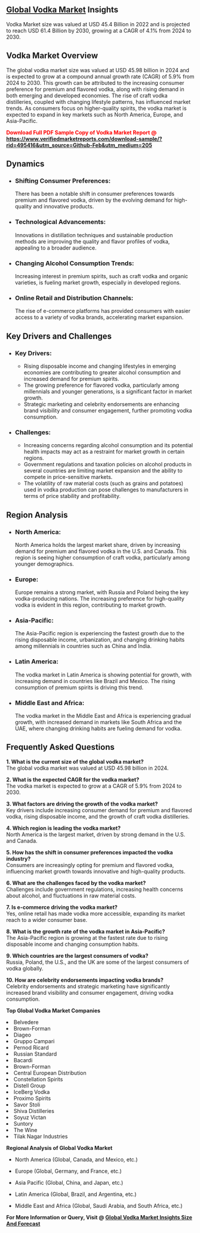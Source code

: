 <h2><a href="https://www.verifiedmarketreports.com/download-sample/?rid=495416&amp;utm_source=Github&amp;utm_medium=205" target="_blank">Global Vodka Market</a> Insights</h2><p>Vodka Market size was valued at USD 45.4 Billion in 2022 and is projected to reach USD 61.4 Billion by 2030, growing at a CAGR of 4.1% from 2024 to 2030.</p><p> <h2>Vodka Market Overview</h2> <p>The global vodka market size was valued at USD 45.98 billion in 2024 and is expected to grow at a compound annual growth rate (CAGR) of 5.9% from 2024 to 2030. This growth can be attributed to the increasing consumer preference for premium and flavored vodka, along with rising demand in both emerging and developed economies. The rise of craft vodka distilleries, coupled with changing lifestyle patterns, has influenced market trends. As consumers focus on higher-quality spirits, the vodka market is expected to expand in key markets such as North America, Europe, and Asia-Pacific.</p> <p><strong><p><span class=""><span style="color: #ff0000;"><strong>Download Full PDF Sample Copy of Vodka Market Report</strong> @ </span><a href="https://www.verifiedmarketreports.com/download-sample/?rid=495416&amp;utm_source=Github-Feb&amp;utm_medium=205" target="_blank">https://www.verifiedmarketreports.com/download-sample/?rid=495416&amp;utm_source=Github-Feb&amp;utm_medium=205</a></span></p></strong></p> <h2>Dynamics</h2> <ul> <li><h3>Shifting Consumer Preferences:</h3> There has been a notable shift in consumer preferences towards premium and flavored vodka, driven by the evolving demand for high-quality and innovative products.</li> <li><h3>Technological Advancements:</h3> Innovations in distillation techniques and sustainable production methods are improving the quality and flavor profiles of vodka, appealing to a broader audience.</li> <li><h3>Changing Alcohol Consumption Trends:</h3> Increasing interest in premium spirits, such as craft vodka and organic varieties, is fueling market growth, especially in developed regions.</li> <li><h3>Online Retail and Distribution Channels:</h3> The rise of e-commerce platforms has provided consumers with easier access to a variety of vodka brands, accelerating market expansion.</li> </ul> <h2>Key Drivers and Challenges</h2> <ul> <li><h3>Key Drivers:</h3> <ul> <li>Rising disposable income and changing lifestyles in emerging economies are contributing to greater alcohol consumption and increased demand for premium spirits.</li> <li>The growing preference for flavored vodka, particularly among millennials and younger generations, is a significant factor in market growth.</li> <li>Strategic marketing and celebrity endorsements are enhancing brand visibility and consumer engagement, further promoting vodka consumption.</li> </ul> </li> <li><h3>Challenges:</h3> <ul> <li>Increasing concerns regarding alcohol consumption and its potential health impacts may act as a restraint for market growth in certain regions.</li> <li>Government regulations and taxation policies on alcohol products in several countries are limiting market expansion and the ability to compete in price-sensitive markets.</li> <li>The volatility of raw material costs (such as grains and potatoes) used in vodka production can pose challenges to manufacturers in terms of price stability and profitability.</li> </ul> </li> </ul> <h2>Region Analysis</h2> <ul> <li><h3>North America:</h3> North America holds the largest market share, driven by increasing demand for premium and flavored vodka in the U.S. and Canada. This region is seeing higher consumption of craft vodka, particularly among younger demographics.</li> <li><h3>Europe:</h3> Europe remains a strong market, with Russia and Poland being the key vodka-producing nations. The increasing preference for high-quality vodka is evident in this region, contributing to market growth.</li> <li><h3>Asia-Pacific:</h3> The Asia-Pacific region is experiencing the fastest growth due to the rising disposable income, urbanization, and changing drinking habits among millennials in countries such as China and India.</li> <li><h3>Latin America:</h3> The vodka market in Latin America is showing potential for growth, with increasing demand in countries like Brazil and Mexico. The rising consumption of premium spirits is driving this trend.</li> <li><h3>Middle East and Africa:</h3> The vodka market in the Middle East and Africa is experiencing gradual growth, with increased demand in markets like South Africa and the UAE, where changing drinking habits are fueling demand for vodka.</li> </ul> <h2>Frequently Asked Questions</h2> <p><strong>1. What is the current size of the global vodka market?</strong><br>The global vodka market was valued at USD 45.98 billion in 2024.</p> <p><strong>2. What is the expected CAGR for the vodka market?</strong><br>The vodka market is expected to grow at a CAGR of 5.9% from 2024 to 2030.</p> <p><strong>3. What factors are driving the growth of the vodka market?</strong><br>Key drivers include increasing consumer demand for premium and flavored vodka, rising disposable income, and the growth of craft vodka distilleries.</p> <p><strong>4. Which region is leading the vodka market?</strong><br>North America is the largest market, driven by strong demand in the U.S. and Canada.</p> <p><strong>5. How has the shift in consumer preferences impacted the vodka industry?</strong><br>Consumers are increasingly opting for premium and flavored vodka, influencing market growth towards innovative and high-quality products.</p> <p><strong>6. What are the challenges faced by the vodka market?</strong><br>Challenges include government regulations, increasing health concerns about alcohol, and fluctuations in raw material costs.</p> <p><strong>7. Is e-commerce driving the vodka market?</strong><br>Yes, online retail has made vodka more accessible, expanding its market reach to a wider consumer base.</p> <p><strong>8. What is the growth rate of the vodka market in Asia-Pacific?</strong><br>The Asia-Pacific region is growing at the fastest rate due to rising disposable income and changing consumption habits.</p> <p><strong>9. Which countries are the largest consumers of vodka?</strong><br>Russia, Poland, the U.S., and the UK are some of the largest consumers of vodka globally.</p> <p><strong>10. How are celebrity endorsements impacting vodka brands?</strong><br>Celebrity endorsements and strategic marketing have significantly increased brand visibility and consumer engagement, driving vodka consumption.</p> </p><p><strong>Top Global Vodka Market Companies</strong></p><div data-test-id=""><p><li>Belvedere</li><li> Brown-Forman</li><li> Diageo</li><li> Gruppo Campari</li><li> Pernod Ricard</li><li> Russian Standard</li><li> Bacardi</li><li> Brown-Forman</li><li> Central European Distribution</li><li> Constellation Spirits</li><li> Distell Group</li><li> IceBerg Vodka</li><li> Proximo Spirits</li><li> Savor Stoli</li><li> Shiva Distilleries</li><li> Soyuz Victan</li><li> Suntory</li><li> The Wine</li><li> Tilak Nagar Industries</li></p><div><strong>Regional Analysis of&nbsp;Global Vodka Market</strong></div><ul><li dir="ltr"><p dir="ltr">North America&nbsp;(Global, Canada, and Mexico, etc.)</p></li><li dir="ltr"><p dir="ltr">Europe (Global, Germany, and France, etc.)</p></li><li dir="ltr"><p dir="ltr">Asia Pacific&nbsp;(Global, China, and Japan, etc.)</p></li><li dir="ltr"><p dir="ltr">Latin America&nbsp;(Global, Brazil, and Argentina, etc.)</p></li><li dir="ltr">Middle East and Africa&nbsp;(Global, Saudi Arabia, and South Africa, etc.)</li></ul><p><strong>For More Information or Query, Visit @&nbsp;</strong><strong><a href="https://www.verifiedmarketreports.com/product/vodka-market-szie-and-forecast/?utm_source=Github&amp;utm_medium=205" target="_blank">Global Vodka Market Insights Size And Forecast</a></strong></p></div>
